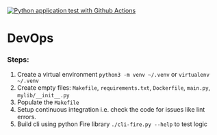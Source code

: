 [![Python application test with Github Actions](https://github.com/Akash265/DevOps/actions/workflows/devops.yml/badge.svg)](https://github.com/Akash265/DevOps/actions/workflows/devops.yml)
# DevOps

### Steps:

1. Create a virtual environment `python3 -m venv ~/.venv` or `virtualenv ~/.venv`
2. Create empty files: `Makefile`, `requirements.txt`, `Dockerfile`, `main.py`, `mylib/__init__.py`
3. Populate the `Makefile`
4. Setup continuous integration i.e. check the code for issues like lint errors.
5. Build cli using python Fire library `./cli-fire.py --help` to test logic